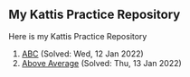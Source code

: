 ## My Kattis Practice Repository
Here is my Kattis Practice Repository
1. [ABC](https://github.com/liondy/my-kattis/tree/master/ABC) (Solved: Wed, 12 Jan 2022)
2. [Above Average](https://github.com/liondy/my-kattis/tree/master/Above%20Average) (Solved: Thu, 13 Jan 2022)